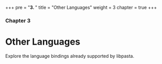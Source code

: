 +++
pre = "<b>3. </b>"
title = "Other Languages"
weight = 3
chapter = true
+++

### Chapter 3

# Other Languages

Explore the language bindings already supported by libpasta.
